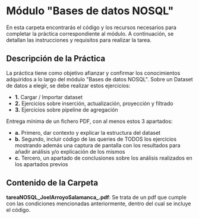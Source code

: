 # Módulo "Bases de datos NOSQL"
En esta carpeta encontrarás el código y los recursos necesarios para completar la práctica correspondiente al módulo. A continuación, se detallan las instrucciones y requisitos para realizar la tarea.

## Descripción de la Práctica
La práctica tiene como objetivo afianzar y confirmar los conocimientos adquiridos a lo largo del módulo "Bases de datos NOSQL". Sobre un Dataset de datos a elegir, se debe realizar estos ejercicios:
 - **1.** Cargar / Importar dataset
 - **2.** Ejercicios sobre inserción, actualización, proyección y filtrado
 - **3.** Ejercicios sobre pipeline de agregación
 
 Entrega mínima de un fichero PDF, con al menos estos 3 apartados:
 - **a.** Primero, dar contexto y explicar la estructura del dataset
 - **b.** Segundo, incluir código de las queries de TODOS los ejercicios mostrando además una captura de pantalla con los resultados para añadir análisis y/o explicación de los mismos
 - **c.** Tercero, un apartado de conclusiones sobre los análisis realizados en los apartados previos

## Contenido de la Carpeta
**tareaNOSQL_JoelArroyoSalamanca_.pdf**: Se trata de un pdf que cumple con las condiciones mencionadas anteriormente, dentro del cual se incluye el código.
